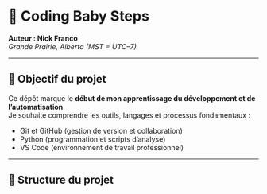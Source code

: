 # 🐣 Coding Baby Steps

**Auteur : Nick Franco**  
_Grande Prairie, Alberta (MST = UTC–7)_

---

## 🎯 Objectif du projet

Ce dépôt marque le **début de mon apprentissage du développement et de l’automatisation**.  
Je souhaite comprendre les outils, langages et processus fondamentaux :  
- Git et GitHub (gestion de version et collaboration)  
- Python (programmation et scripts d’analyse)  
- VS Code (environnement de travail professionnel)

---

## 🧱 Structure du projet

